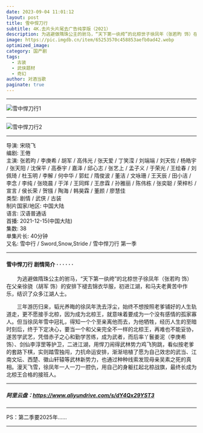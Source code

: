 ```yaml
---
date: 2023-09-04 11:01:12
layout: post
title: 雪中悍刀行
subtitle: 4K.去片头片尾去广告纯享版（2021）
description: 为逃避做隋珠公主的驸马，“天下第一纨绔”的北椋世子徐凤年（张若昀 饰）在父亲徐骁（胡军 饰）的安排下褪去锦衣华服，初进江湖，和马夫老黄苦中作乐，结识了众多江湖人士...
image: https://pic.imgdb.cn/item/65253570c458853aefb0ad42.webp
optimized_image: 
category: 国产剧
tags:
  - 古装
  - 武侠题材
  - 奇幻
author: 对酒当歌
paginate: true
---
```


---

![雪中悍刀行1](https://pic.imgdb.cn/item/65253580c458853aefb0af52.webp)

---

![雪中悍刀行2](https://pic.imgdb.cn/item/6525359bc458853aefb0b2a5.webp)

---

导演: 宋晓飞  
编剧: 王倦  
主演: 张若昀 / 李庚希 / 胡军 / 高伟光 / 张天爱 / 丁笑滢 / 刘端端 / 刘天佐 / 杨皓宇 / 张天阳 / 沈保平 / 高泰宇 / 嘉泽 / 邱心志 / 张艺上 / 孟子义 / 于荣光 / 王绘春 / 刘佩琦 / 杜玉明 / 李解 / 何中华 / 郭虹 / 隋俊波 / 董洁 / 文咏珊 / 王天辰 / 田小洁 / 李念 / 李纯 / 张晓晨 / 于洋 / 王同辉 / 王彦霖 / 孙雅丽 / 陈伟栋 / 张奕聪 / 荣梓杉 / 宣言 / 侯长荣 / 贺镪 / 陶海 / 韩昊霖 / 董颜 / 廖慧佳  
类型: 剧情 / 武侠 / 古装  
制片国家/地区: 中国大陆  
语言: 汉语普通话  
首播: 2021-12-15(中国大陆)  
集数: 38  
单集片长: 40分钟  
又名: 雪中行 / Sword,Snow,Stride / 雪中悍刀行 第一季  

---

#### 雪中悍刀行 剧情简介 · · · · · ·

　　为逃避做隋珠公主的驸马，“天下第一纨绔”的北椋世子徐凤年（张若昀 饰）在父亲徐骁（胡军 饰）的安排下褪去锦衣华服，初进江湖，和马夫老黄苦中作乐，结识了众多江湖人士。  

　　三年游历归来，韬光养晦的徐凤年洗去浮尘，始终不想按照老爹铺好的人生轨道走，更不愿接手北椋，因为成为北椋王，就意味着要成为一个没有感情的孤家寡人。但当徐凤年雪中冠礼，得知一个个至亲离他而去，为他牺牲，经历人生的至暗时刻后，终于下定决心，要当一个和父亲完全不一样的北椋王，再难也不能妥协，遂苦学武艺，凭借赤子之心和勤学苦练，成为武者，而后率丫鬟姜泥（李庚希 饰）、剑仙李淳罡等护卫，二进江湖，用悍刀闹得武林势力鸡飞狗跳，看似按老爹的套路下棋，实则踏雪独闯，力抗命运安排，渐渐培植了愿为自己效忠的武当、江南文坛、西楚、徽山轩辕等武林新势力，也通过种种线索发现母亲吴素之死的真 相。漫天飞雪，徐凤年一人一刀一腔仇，用自己的身躯扛起北椋战旗，最终长成为北椋王合格的接班人。

---

##### 阿里云盘：<https://www.aliyundrive.com/s/dY4Qx29YST3>

---

PS：第二季要2025年......

---